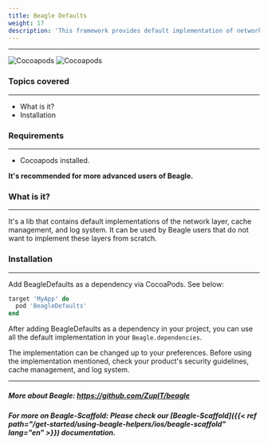 ```yaml
---
title: Beagle Defaults
weight: 17
description: 'This framework provides default implementation of network client, cache control and logger. That implementation is easily embedded and used in your Beagle project.'
---
```


---

![Cocoapods](https://img.shields.io/cocoapods/v/BeagleDefaults?label=Beagle-Defaults)
![Cocoapods](https://img.shields.io/cocoapods/v/Beagle?label=Beagle)

### Topics covered
<hr>

* What is it?
* Installation

### Requirements
<hr>

* Cocoapods installed.

**It's recommended for more advanced users of Beagle.**

### What is it?
<hr>

It's a lib that contains default implementations of the network layer, cache management, and log system. It can be used by Beagle users that do not want to implement these layers from scratch.


### Installation
<hr>

Add BeagleDefaults as a dependency via CocoaPods. See below: 

```ruby
target 'MyApp' do
  pod 'BeagleDefaults'
end
```

After adding BeagleDefaults as a dependency in your project, you can use all the default implementation in your `Beagle.dependencies`.

The implementation can be changed up to your preferences. 
Before using the implementation mentioned, check your product's security guidelines, cache management, and log system.

<hr>

##### More about Beagle: https://github.com/ZupIT/beagle
##### For more on Beagle-Scaffold: Please check our [Beagle-Scaffold]({{< ref path="/get-started/using-beagle-helpers/ios/beagle-scaffold" lang="en" >}}) documentation.
